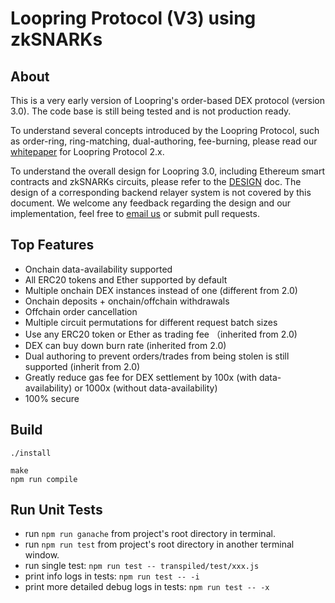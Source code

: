 # Loopring Protocol (V3) using zkSNARKs

## About
This is a very early version of Loopring's order-based DEX protocol (version 3.0). The code base is still being tested and is not production ready.

To understand several concepts introduced by the Loopring Protocol, such as order-ring, ring-matching, dual-authoring, fee-burning, please read our [whitepaper](https://loopring.org/resources/en_whitepaper.pdf) for Loopring Protocol 2.x.

To understand the overall design for Loopring 3.0, including Ethereum smart contracts and zkSNARKs circuits, please refer to the [DESIGN](https://github.com/Loopring/protocols/blob/master/packages/loopring_v3/DESIGN.md) doc. The design of a corresponding backend relayer system is not covered by this document. We welcome any feedback regarding the design and our implementation, feel free to [email us](mailto:daniel@loopringlorg) or submit pull requests.

## Top Features

- Onchain data-availability supported
- All ERC20 tokens and Ether supported by default
- Multiple onchain DEX instances instead of one (different from 2.0)
- Onchain deposits + onchain/offchain withdrawals
- Offchain order cancellation
- Multiple circuit permutations for different request batch sizes
- Use any ERC20 token or Ether as trading fee （inherited from 2.0)
- DEX can buy down burn rate (inherited from 2.0)
- Dual authoring to prevent orders/trades from being stolen is still supported (inherit from 2.0)
- Greatly reduce gas fee for DEX settlement by 100x (with data-availability) or 1000x (without data-availability)
- 100% secure

## Build

```
./install

make
npm run compile
```

## Run Unit Tests
* run `npm run ganache` from project's root directory in terminal.
* run `npm run test` from project's root directory in another terminal window.
* run single test: `npm run test -- transpiled/test/xxx.js`
* print info logs in tests: `npm run test -- -i`
* print more detailed debug logs in tests: `npm run test -- -x`

